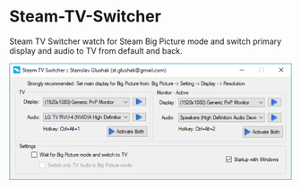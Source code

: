 # Steam-TV-Switcher
Steam TV Switcher watch for Steam Big Picture mode and switch primary display and audio to TV from default and back.

![Application UI](https://github.com/Diaver/Steam-TV-Switcher/blob/Images/screenshot.png)
